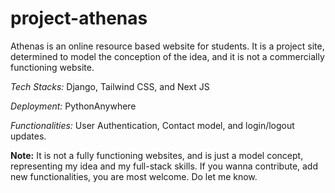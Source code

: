 # project-athenas
Athenas is an online resource based website for students. It is a project site, determined to model the conception of the idea, and it is not a commercially functioning website.

_Tech Stacks:_ Django, Tailwind CSS, and Next JS

_Deployment:_ PythonAnywhere

_Functionalities:_ User Authentication, Contact model, and login/logout updates.


**Note:** It is not a fully functioning websites, and is just a model concept, representing my idea and my full-stack skills. If you wanna contribute, add new functionalities, you are most welcome. Do let me know.
